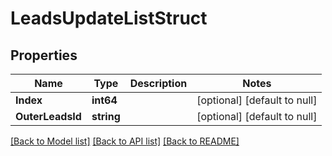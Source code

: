 # LeadsUpdateListStruct

## Properties
Name | Type | Description | Notes
------------ | ------------- | ------------- | -------------
**Index** | **int64** |  | [optional] [default to null]
**OuterLeadsId** | **string** |  | [optional] [default to null]

[[Back to Model list]](../README.md#documentation-for-models) [[Back to API list]](../README.md#documentation-for-api-endpoints) [[Back to README]](../README.md)


